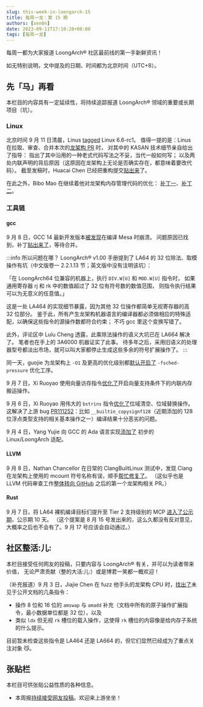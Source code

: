 ```yaml
---
slug: this-week-in-loongarch-15
title: 每周一龙：第 15 期
authors: [xen0n]
date: 2023-09-11T17:10:28+08:00
tags: [每周一龙]
---
```


每周一都为大家报道 LoongArch&reg; 社区最前线的第一手新鲜资讯！

<!-- truncate -->

如无特别说明，文中提及的日期、时间都为北京时间（UTC+8）。

## 先「马」再看

本栏目的内容具有一定延续性，将持续追踪报道 LoongArch&reg; 领域的重要或长期项目（坑）。

### Linux

北京时间 9 月 11 日清晨，Linus [tagged](https://lore.kernel.org/lkml/CAHk-=wgfL1rwyvELk2VwJTtiLNpwxTFeFtStLeAQ-2rTRd34eQ@mail.gmail.com/T/#u)
Linux 6.6-rc1。
值得一提的是：Linus 在拉取、审查、合并本次的[龙架构 PR](https://lore.kernel.org/loongarch/169420324840.9132.7799052693511343279.pr-tracker-bot@kernel.org/T/#eb6a9a4343868f07c867cdbae4231a8f1f86ebed0) 时，
对其中的 KASAN 技术细节亲自给出了指导：
指出了其中沿用的一种老式代码写法之不妥，当代一般如何写；
以及两处内联声明的背后原因（这原因在龙架构上无论是否确实存在，都意味着要改代码）。
截至发稿时，Huacai Chen 已经把重构提交[贴出来](https://lore.kernel.org/loongarch/fc0f52e0-99a7-bde7-6674-9c1c579c6bc7@xen0n.name/T/#e78ae5e0fb57c26860c7c173dcc2464ba5e70a99a)了。

在此之外，Bibo Mao 在继续着他对龙架构内存管理代码的优化：
[补丁一](https://lore.kernel.org/loongarch/20230908012907.2994001-1-maobibo@loongson.cn/)、[补丁二](https://lore.kernel.org/loongarch/20230907020936.2692542-1-maobibo@loongson.cn/)。

### 工具链

#### gcc

9 月 8 日，GCC 14 最新开发版本[被发现](https://gcc.gnu.org/bugzilla/show_bug.cgi?id=111334)在编译 Mesa 时崩溃。
问题原因已找到，补丁[贴出来了](https://gcc.gnu.org/pipermail/gcc-patches/2023-September/629749.html)，等待合并。

:::info 所以问题在哪？
LoongArch&reg; v1.00 手册提到了 LA64 的 32 位除法、取模操作有坑（中文版卷一 2.2.1.13 节；英文版中没有注明该坑）：

「在 LoongArch64 位兼容的机器上，执行 `DIV.W[U]` 和 `MOD.W[U]` 指令时，
如果通用寄存器 rj 和 rk 中的数值超过了 32 位有符号数的数值范围，
则指令执行结果可以为无意义的任意值。」

这是一处 LA464 的实现细节暴露，因为其他 32 位操作都简单无视寄存器的高 32 位部分。
鉴于此，所有产生龙架构机器语言的编译器都必须做相应的特殊适配，以确保这些指令的源操作数都符合约束；
不巧 gcc 里这个变换写错了。

此外，评论区中 Lulu Cheng 透露，此乘除法操作的语义大坑已在 LA664 解决了。
笔者也在手上的 3A6000 机器证实了此事。
待多年之后，采用旧语义的处理器型号都淡出市场，就可以叫大家都停止生成这些多余的符号扩展操作了。
:::

同一天，guojie 为龙架构上 `-O1` 及更高的优化级别都[默认开启了](https://gcc.gnu.org/pipermail/gcc-patches/2023-September/629647.html)
`-fsched-pressure` 优化工序。

9 月 7 日，Xi Ruoyao 使用向量访存指令[优化了](https://gcc.gnu.org/pipermail/gcc-patches/2023-September/629618.html)开启向量支持条件下的内联内存搬运操作。

9 月 6 日，Xi Ruoyao 用伟大的 `bstrins` 指令[优化了](https://gcc.gnu.org/pipermail/gcc-patches/2023-September/629446.html)位域清空、位域替换操作。
这解决了上游 bug [PR111252](https://gcc.gnu.org/bugzilla/show_bug.cgi?id=111252)：比如
`__builtin_copysignf128`（近期添加的 128 位浮点类型支持的相关基本操作之一）编译结果十分恶劣的问题。

9 月 4 日，Yang Yujie 向 GCC 的 Ada 语言实现[添加了](https://gcc.gnu.org/pipermail/gcc-patches/2023-September/629184.html) 初步的 Linux/LoongArch 适配。

#### LLVM

9 月 8 日，Nathan Chancellor 在日常的 ClangBuiltLinux 测试中，发现 Clang
在龙架构上使用的 mcount 符号名称有误，顺手[帮忙修复了](https://github.com/llvm/llvm-project/pull/65657)。
（这似乎也是 LLVM 代码审查工作[整体转向 GitHub](https://discourse.llvm.org/t/update-on-github-pull-requests/71540)
之后的第一个龙架构相关 PR。）

#### Rust

9 月 7 日，将 LA64 裸机编译目标们提升至 Tier 2 支持级别的 MCP [进入了公示期](https://github.com/rust-lang/compiler-team/issues/664#issuecomment-1710266066)，公示期 10 天。
（这个提案是 8 月 15 号发出来的，这么久都没有反对意见，大概率之后也不会有了。9 月 17 号应该会自动通过。）

## 社区整活:儿:

本栏目接受任何网友的投稿，只要内容与 LoongArch&reg; 有关，并可以为读者带来价值，
无论严肃贡献（整的大活:儿:）或是博君一笑都一概欢迎！

（补充报道）9 月 3 日，Jiajie Chen 在 fuzz 他手头的龙架构 CPU 时，[找出了](https://github.com/loongson-community/loongarch-opcodes/issues/1)未见于公开文档的几条指令：

* 操作 8 位和 16 位的 `amswap` 与 `amadd` 补充（文档中所有的原子操作扩展指令，最小数据单位都是 32 位），以及
* 类似 `ldx` 但无视 `rk` 槽位的载入操作，这使得 `rk` 槽位的内容像是给内存子系统的什么提示。

目前暂未检查这些指令是 LA464 还是 LA664 的，但它们显然已经成为了重点关注对象 :smirk_cat:。

## 张贴栏

本栏目可供张贴公益性质的各种信息。

* 本周报[持续接受网友投稿][call-for-submissions]。欢迎来上游坐坐！

[call-for-submissions]: https://github.com/loongson-community/areweloongyet/issues/16
